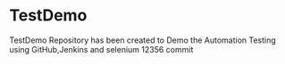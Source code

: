 # TestDemo
TestDemo Repository has been created to Demo the Automation Testing using GitHub,Jenkins and selenium 
12356
commit
